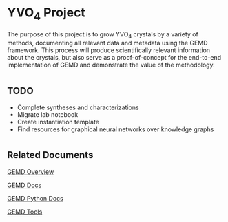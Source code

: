 # YVO<sub>4</sub> Project
The purpose of this project is to grow YVO<sub>4</sub> crystals by a variety of methods, documenting all relevant data and metadata using the GEMD framework. This process will produce scientifically relevant information about the crystals, but also serve as a proof-of-concept for the end-to-end implementation of GEMD and demonstrate the value of the methodology. 
#
## TODO
- Complete syntheses and characterizations
- Migrate lab notebook
- Create instantiation template
- Find resources for graphical neural networks over knowledge graphs
#
## Related Documents
[GEMD Overview](https://citrineinformatics.github.io/gemd-docs/high-level-overview/)

[GEMD Docs](https://github.com/CitrineInformatics/gemd-docs)

[GEMD Python Docs](https://citrineinformatics.github.io/citrine-python/getting_started/index.html)

[GEMD Tools](https://github.com/openmsi/gemd_tools/tree/main)
